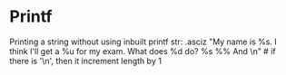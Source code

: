 # Printf
Printing a string without using inbuilt printf
str: .asciz "My name is %s. I think I'll get a %u for   my exam. What does %d do? %s %% And \n"	# if there is '\n', then it increment length by 1
